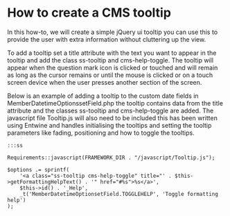 # How to create a CMS tooltip

In this how-to, we will create a simple jQuery ui tooltip
you can use this to provide the user with extra information without cluttering up the view.

To add a tooltip set a title attribute with the text you want to appear in the tooltip and add the class ss-tooltip
and cms-help-toggle.
The tooltip will appear when the question mark icon is clicked or touched and will remain as long as the cursor
remains or until the mouse is clicked or on a touch screen device when the user presses another section of the screen.

Below is an example of adding a tooltip to the custom date fields in MemberDatetimeOptionssetField.php
the tooltip contains data from the title attribute and the classes ss-tooltip and cms-help-toggle are added.
The javascript file Tooltip.js will also need to be included this has been written using Entwine and handles
initialising the tooltips and setting the tooltip parameters like fading, positioning and how to toggle the tooltips.


    :::ss

	Requirements::javascript(FRAMEWORK_DIR . "/javascript/Tooltip.js");

	$options .= sprintf(
		'<a class="ss-tooltip cms-help-toggle" title="' . $this->getFormattingHelpText() . '" href="#%s">%s</a>',
		$this->id() . '_Help',
		_t('MemberDatetimeOptionsetField.TOGGLEHELP', 'Toggle formatting help')
	);

